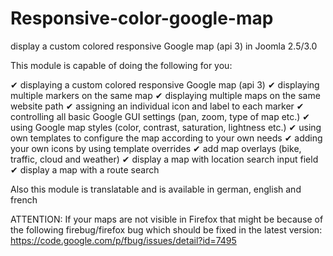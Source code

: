 Responsive-color-google-map
===========================

display a custom colored responsive Google map (api 3) in Joomla 2.5/3.0

This module is capable of doing the following for you:

✔ displaying a custom colored responsive Google map (api 3)
✔ displaying multiple markers on the same map
✔ displaying multiple maps on the same website path
✔ assigning an individual icon and label to each marker
✔ controlling all basic Google GUI settings (pan, zoom, type of map etc.)
✔ using Google map styles (color, contrast, saturation, lightness etc.)
✔ using own templates to configure the map according to your own needs
✔ adding your own icons by using template overrides
✔ add map overlays (bike, traffic, cloud and weather)
✔ display a map with location search input field
✔ display a map with a route search 

Also this module is translatable and is available in german, english and french

ATTENTION:
If your maps are not visible in Firefox that might be because of the following firebug/firefox bug which should be fixed in the latest version:
https://code.google.com/p/fbug/issues/detail?id=7495
